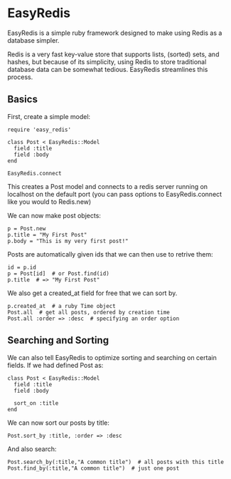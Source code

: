# EasyRedis

EasyRedis is a simple ruby framework designed to make using Redis as a database simpler.

Redis is a very fast key-value store that supports lists, (sorted) sets, and hashes, but because of its simplicity, using Redis to store traditional database data can be somewhat tedious. EasyRedis streamlines this process.

## Basics

First, create a simple model:

    require 'easy_redis'

    class Post < EasyRedis::Model
      field :title
      field :body
    end

    EasyRedis.connect

This creates a Post model and connects to a redis server running on localhost on the default port (you can pass options to EasyRedis.connect like you would to Redis.new)

We can now make post objects:

    p = Post.new
    p.title = "My First Post"
    p.body = "This is my very first post!"

Posts are automatically given ids that we can then use to retrive them:

    id = p.id
    p = Post[id]  # or Post.find(id)
    p.title  # => "My First Post"

We also get a created_at field for free that we can sort by.

    p.created_at  # a ruby Time object
    Post.all  # get all posts, ordered by creation time
    Post.all :order => :desc  # specifying an order option
    
## Searching and Sorting

We can also tell EasyRedis to optimize sorting and searching on certain fields. If we had defined Post as:

    class Post < EasyRedis::Model
      field :title
      field :body

      sort_on :title
    end

We can now sort our posts by title:

    Post.sort_by :title, :order => :desc

And also search:

    Post.search_by(:title,"A common title")  # all posts with this title
    Post.find_by(:title,"A common title")  # just one post
